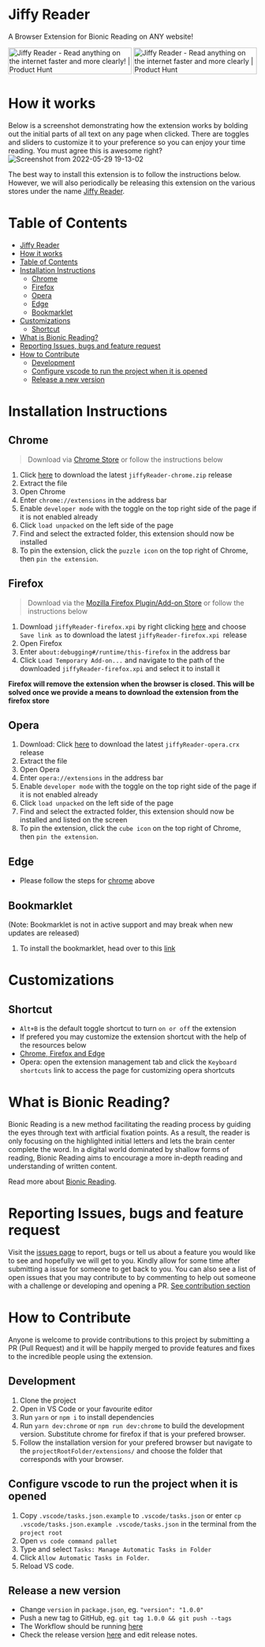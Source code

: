 # Jiffy Reader
A Browser Extension for Bionic Reading on ANY website!

<a href="https://www.producthunt.com/posts/jiffy-reader?utm_source=badge-featured&utm_medium=badge&utm_souce=badge-jiffy&#0045;reader" target="_blank"><img src="https://api.producthunt.com/widgets/embed-image/v1/featured.svg?post_id=347823&theme=light" alt="Jiffy&#0032;Reader - Read&#0032;anything&#0032;on&#0032;the&#0032;internet&#0032;faster&#0032;and&#0032;more&#0032;clearly&#0033; | Product Hunt" style="width: 250px; height: 54px;" width="250" height="54" /></a>
<a href="https://www.producthunt.com/posts/jiffy-reader?utm_source=badge-top-post-badge&utm_medium=badge&utm_souce=badge-jiffy&#0045;reader" target="_blank"><img src="https://api.producthunt.com/widgets/embed-image/v1/top-post-badge.svg?post_id=347823&theme=light&period=daily" alt="Jiffy&#0032;Reader - Read&#0032;anything&#0032;on&#0032;the&#0032;internet&#0032;faster&#0032;and&#0032;more&#0032;clearly | Product Hunt" style="width: 250px; height: 54px;" width="250" height="54" /></a>



# How it works
Below is a screenshot demonstrating how the extension works by bolding out the initial parts of all text on any page when clicked. There are toggles and sliders to customize it to your preference so you can enjoy your time reading. You must agree this is awesome right?
![Screenshot from 2022-05-29 19-13-02](https://user-images.githubusercontent.com/20851930/170895288-992e802f-4f64-4134-97cc-5144685ecb9e.png)


The best way to install this extension is to follow the instructions below. However, we will also periodically be releasing this extension on the various stores under the name  [Jiffy Reader](https://jiffyreader.com). 



# Table of Contents
- [Jiffy Reader](#jiffy-reader)
- [How it works](#how-it-works)
- [Table of Contents](#table-of-contents)
- [Installation Instructions](#installation-instructions)
  - [Chrome](#chrome)
  - [Firefox](#firefox)
  - [Opera](#opera)
  - [Edge](#edge)
  - [Bookmarklet](#bookmarklet)
- [Customizations](#customizations)
  - [Shortcut](#shortcut)
- [What is Bionic Reading?](#what-is-bionic-reading)
- [Reporting Issues, bugs and feature request](#reporting-issues-bugs-and-feature-request)
- [How to Contribute](#how-to-contribute)
  - [Development](#development)
  - [Configure vscode to run the project when it is opened](#configure-vscode-to-run-the-project-when-it-is-opened)
  - [Release a new version](#release-a-new-version)

# Installation Instructions 


## Chrome

  > Download via [Chrome Store](https://chrome.google.com/webstore/detail/jiffy-reader/lljedihjnnjjefafchaljkhbpfhfkdic) or follow the instructions below

  1. Click [here](https://github.com/ansh/jiffyreader.com/releases/latest/download/jiffyReader-chrome.zip) to download the latest `jiffyReader-chrome.zip` release
  2. Extract the file
  3. Open Chrome
  4. Enter `chrome://extensions`  in the address bar 
  5. Enable `developer mode` with the toggle on the top right side of the page if it is not enabled already
  6. Click `load unpacked` on the left side of the page
  7. Find and select the extracted folder, this extension should now be installed
  8. To pin the extension, click the `puzzle icon` on the top right of Chrome, then `pin the extension`.



## Firefox

> Download via the [Mozilla Firefox Plugin/Add-on Store](https://addons.mozilla.org/en-US/firefox/addon/jiffy-reader/) or follow the instructions below

  1. Download `jiffyReader-firefox.xpi` by right clicking [here](https://github.com/ansh/jiffyreader.com/releases/latest/download/jiffyReader-firefox.xpi) and choose `Save link as` to download the latest `jiffyReader-firefox.xpi `release
  2. Open Firefox
  3. Enter `about:debugging#/runtime/this-firefox`  in the address bar 
  4. Click `Load Temporary Add-on...` and navigate to the path of the downloaded `jiffyReader-firefox.xpi` and select it to install it

<strong>Firefox will remove the extension when the browser is closed. This will be solved once we provide a means to download the extension from the firefox store</strong>



## Opera

  1. Download: Click [here](https://github.com/ansh/jiffyreader.com/releases/latest/download/jiffyReader-opera.crx) to download the latest `jiffyReader-opera.crx` release
  2. Extract the file
  3. Open Opera
  4. Enter `opera://extensions`  in the address bar 
  5. Enable `developer mode` with the toggle on the top right side of the page if it is not enabled already
  6. Click `load unpacked` on the left side of the page
  7. Find and select the extracted folder, this extension should now be installed and listed on the screen
  8. To pin the extension, click the `cube icon` on the top right of Chrome, then `pin the extension`.

## Edge

  - Please follow the steps for [chrome](#chrome) above

## Bookmarklet

(Note: Bookmarklet is not in active support and may break when new updates are released)
1. To install the bookmarklet, head over to this [link](https://github.com/ansh/jiffyreader.com/releases/latest/download/jiffyReader-bookmarklet.html)


# Customizations

## Shortcut
- `Alt+B` is the default toggle shortcut to turn `on or off` the extension
- If prefered you may customize the extension shortcut with the help of the resources below
- [Chrome, Firefox and Edge](https://www.makeuseof.com/open-browser-extensions-keyboard-shortcut/)
- Opera: open the extension management tab and click the `Keyboard shortcuts` link to access the page for customizing opera shortcuts



# What is Bionic Reading?
Bionic Reading is a new method facilitating the reading process by guiding the eyes through text with artficial fixation points.
As a result, the reader is only focusing on the highlighted initial letters and lets the brain center complete the word.
In a digital world dominated by shallow forms of reading, Bionic Reading aims to encourage a more in-depth reading and understanding of written content.

Read more about [Bionic Reading](https://jiffyreader.com.com/about/).



# Reporting Issues, bugs and feature request
  Visit the [issues page](https://github.com/ansh/jiffyreader.com/issues) to report, bugs or tell us about a feature you would like to see and hopefully we will get to you.
  Kindly allow for some time after submitting a issue for someone to get back to you.
  You can also see a list of open issues that you may contribute to by commenting to help out someone with a challenge or developing and opening a PR. [See contribution section](#how-to-contribution)



# How to Contribute
  Anyone is welcome to provide contributions to this project by submitting a PR (Pull Request) and it will be happily merged to provide features and fixes to the incredible people using the extension.

## Development
   1. Clone the project
   2. Open in VS Code or your favourite editor
   3. Run `yarn` or `npm i` to install dependencies
   4. Run `yarn dev:chrome` or `npm run dev:chrome` to build the development version. Substitute chrome for firefox if that is your prefered browser.
   5. Follow the installation version for your prefered browser but navigate to the `projectRootFolder/extensions/` and choose the folder that corresponds with your browser.



## Configure vscode to run the project when it is opened
  1. Copy `.vscode/tasks.json.example` to `.vscode/tasks.json` or enter `cp .vscode/tasks.json.example .vscode/tasks.json` in the terminal from the `project root`
  2. Open `vs code command pallet`
  3. Type and select `Tasks: Manage Automatic Tasks in Folder`
  4. Click `Allow Automatic Tasks in Folder`.
  5. Reload VS code. 



## Release a new version

- Change `version` in `package.json`, eg. `"version": "1.0.0"`
- Push a new tag to GitHub, eg. `git tag 1.0.0 && git push --tags`
- The Workflow should be running [here](https://github.com/ansh/jiffyreader.com/actions)
- Check the release version [here](https://github.com/ansh/jiffyreader.com/releases) and edit release notes.
